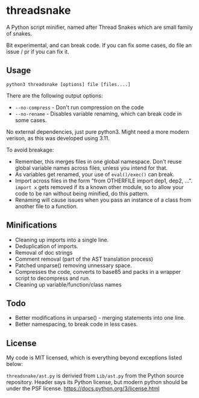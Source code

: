 # threadsnake

A Python script minifier, named after Thread Snakes which are small
family of snakes.

Bit experimental, and can break code.
If you can fix some cases, do file an issue / pr if you can fix it.

## Usage

```
python3 threadsnake [options] file [files....]
```

There are the following output options:
* `--no-compress` - Don't run compression on the code
* `--no-rename` - Disables variable renaming, which can break code in some
  cases.

No external dependencies, just pure python3. Might need a more modern verison,
as this was developed using 3.11.

To avoid breakage:
* Remember, this merges files in one global namespace. Don't reuse global
  variable names across files, unless you intend for that.
* As variables get renamed, your use of `eval()/exec()` can break.
* Import across files in the form "from OTHERFILE import dep1, dep2, ...".
  `import x` gets removed if its a known other module, so to allow your code to
  be ran without being minified, do this pattern.
* Renaming will cause issues when you pass an instance of a class from another
  file to a function.

## Minifications

* Cleaning up imports into a single line.
* Deduplication of imports.
* Removal of doc strings
* Comment removal (part of the AST translation process)
* Patched unparse() removing unnessary space.
* Compresses the code, converts to base85 and packs in a wrapper script to
  decompress and run.
* Cleaning up variable/function/class names

## Todo

* Better modifications in unparse() - merging statements into one line.
* Better namespacing, to break code in less cases.

## License

My code is MIT licensed, which is everything beyond exceptions listed below:

`threadsnake/ast.py` is derivied from `Lib/ast.py` from the Python source
repository.
Header says its Python license, but modern python should be under the PSF
license.
https://docs.python.org/3/license.html
